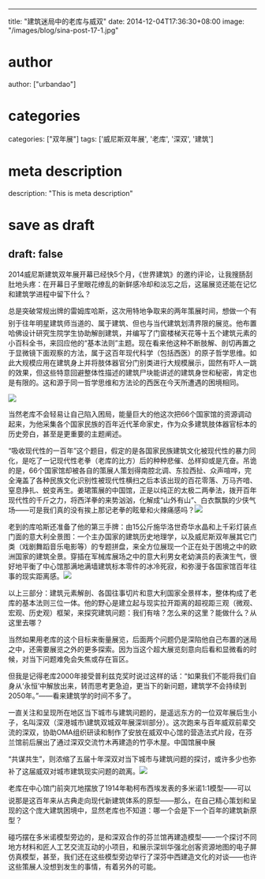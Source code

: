 
---
title: "建筑迷局中的老库与威双"
date: 2014-12-04T17:36:30+08:00
image: "/images/blog/sina-post-17-1.jpg"
# author
author: ["urbandao"]
# categories
categories: ["双年展"]
tags: ['威尼斯双年展', '老库', '深双', '建筑']
# meta description
description: "This is meta description"
# save as draft
draft: false
---

2014威尼斯建筑双年展开幕已经快5个月，《世界建筑》的邀约评论，让我搜肠刮肚地头疼：在开幕日子里眼花缭乱的新鲜感冷却和淡忘之后，这届展览还能在记忆和建筑学进程中留下什么？

总是突破常规出牌的雷姆&#159;库哈斯，这次用特地争取来的两年策展时间，想做一个有别于往年明星建筑师当道的、属于建筑、但也与当代建筑划清界限的展览。他布置哈佛设计研究生院学生协助解剖建筑，并编写了门窗楼梯天花等十五个建筑元素的小百科全书，来回应他的“基本法则”主题。现在看来他这种不断肢解、剖切再置之于显微镜下面观察的方法，属于这百年现代科学（包括西医）的原子哲学思维。如此大规模应用在建筑身上并将肢体器官分门别类进行大规模展示，固然有吓人一跳的效果，但这些特意回避整体性描述的建筑尸块能讲述的建筑身世和秘密，肯定也是有限的。这和源于同一哲学思维和方法论的西医在今天所遭遇的困境相同。

![](/images/blog/sina-post-17-1.jpg)

当然老库不会轻易让自己陷入困局，能量巨大的他这次把66个国家馆的资源调动起来，为他采集各个国家民族的百年近代革命家史，作为众多建筑肢体器官标本的历史旁白，甚至是更重要的主题阐述。

“吸收现代性的一百年”这个题目，假定的是各国家民族建筑文化被现代性的暴力同化，是吃了一记现代性老拳（老库的比方）后的种种悲催、怂样抑或是亢奋。吊诡的是，66个国家馆却被各自的策展人策划得南腔北调、东拉西扯、众声喧哗，完全淹盖了各种民族文化识别性被现代性横扫之后本该出现的百花零落、万马齐喑、窒息挣扎、蜕变再生。姜珺策展的中国馆，正是以纯正的太极二两拳法，拨开百年现代性的千斤之力，将西洋拳的来势汹汹，化解成“山外有山”、白衣飘飘的少侠气场——可是我们真的没有挨上那记老拳的眩晕和火辣痛感吗？![](/images/blog/sina-post-17-2.jpg)

老到的库哈斯还准备了他的第三手牌：由15公斤施华洛世奇华水晶和上千彩灯装点门面的意大利全景图：一个主办国家的建筑历史地理学，以及威尼斯双年展其它门类（戏剧舞蹈音乐电影等）的专题拼盘，来全方位展现一个正在处于困境之中的欧洲国家的建筑全景。穿插在军械库展场之中的意大利男女老幼演员的表演生气，很好地平衡了中心馆那满地满墙建筑标本零件的冰冷死寂，和弥漫于各国家馆百年往事的现实距离感。![](/images/blog/sina-post-17-3.jpg)

以上三部分：建筑元素解剖、各国往事切片和意大利国家全景样本，整体构成了老库的基本法则三位一体。他的野心是建立起与现实拉开距离的超视距三观（微观、宏观、历史观）框架，来探究建筑问题：我们有啥？怎么来的这里？能做什么？从这里去哪？

当然如果用老库的这个目标来衡量展览，后面两个问题仍是深陷他自己布置的迷局之中，还需要展览之外的更多探索。因为当这个超大展览刻意向后看和显微看的时候，对当下问题难免会失焦或存在盲区。

但我是记得老库2000年接受普利兹克奖时说过这样的话：“如果我们不能将我们自身从‘永恒’中解放出来，转而思考更急迫，更当下的新问题，建筑学不会持续到2050年。”——看来建筑学的时间不多了。

一直关注和呈现所在地区当下城市与建筑问题的，是遥远东方的一位双年展后生小子，名叫深双（深港城市\建筑双城双年展深圳部分）。这次跑来与百年威双前辈交流的深双，协助OMA组织研读和制作了安放在威双中心馆的营造法式片段，在芬兰馆前后展出了通过深双交流竹木再建造的竹亭木屋。中国馆展中展

“共谋&#159;共生”，则浓缩了五届十年深双对当下城市与建筑问题的探讨，或许多少也弥补了这届威双对城市建筑现实问题的疏离。![](/images/blog/sina-post-17-4.jpg)

老库在中心馆门前突兀地摆放了1914年勒&#159;柯布西埃发表的多米诺1:1模型——可以说那是这百年来从古典走向现代新建筑体系的原型——那么，在自己精心策划和呈现的这个庞大建筑困境中，显然老库也不知道：哪一个会是下一个百年的建筑新原型？

碰巧摆在多米诺模型旁边的，是和深双合作的芬兰馆再建造模型——一个探讨不同地方材料和匠人工艺交流互动的小项目，和展示深圳华强北创客资源地图的电子屏仿真模型，甚至，我们还在这些模型旁边举行了深芬中西建造文化的对谈——也许这些策展人没想到发生的事情，有着另外的可能。
